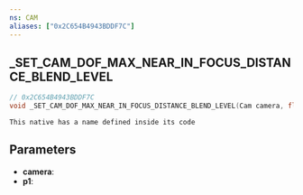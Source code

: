 ```yaml
---
ns: CAM
aliases: ["0x2C654B4943BDDF7C"]
---
```

## _SET_CAM_DOF_MAX_NEAR_IN_FOCUS_DISTANCE_BLEND_LEVEL

```c
// 0x2C654B4943BDDF7C
void _SET_CAM_DOF_MAX_NEAR_IN_FOCUS_DISTANCE_BLEND_LEVEL(Cam camera, float p1);
```

```
This native has a name defined inside its code  
```

## Parameters
* **camera**: 
* **p1**: 

